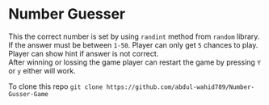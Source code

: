 # Number Guesser  
This the correct number is set by using `randint` method from `random` library. If the answer must be between `1-50`. Player can only get `5` chances to play. Player can show hint if answer is not correct.  
After winning or lossing the game player can restart the game by pressing `Y` or `y` either will work.

To clone this repo
`git clone https://github.com/abdul-wahid789/Number-Gusser-Game`